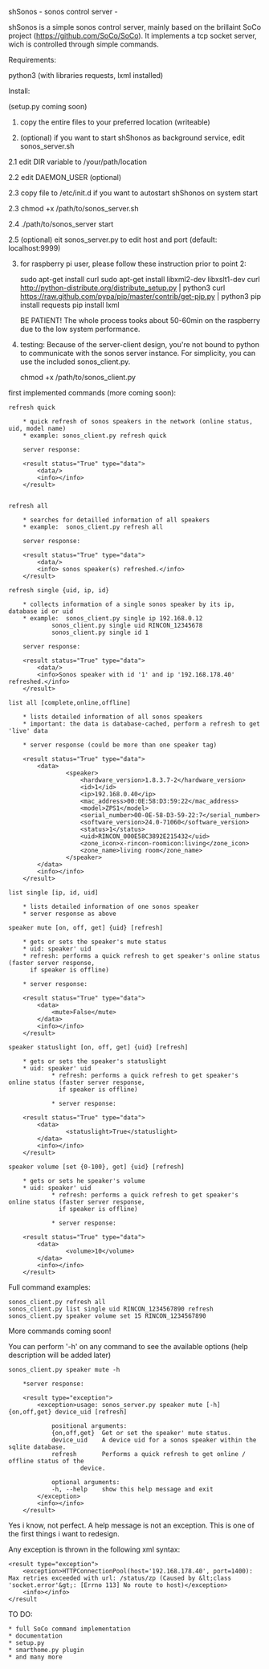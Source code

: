 shSonos    - sonos control server -

shSonos is a simple sonos control server, mainly based on the brillaint SoCo project (https://github.com/SoCo/SoCo). 
It implements a tcp socket server, wich is controlled through simple commands.
 
Requirements:

python3 (with libraries requests, lxml installed)


Install:

(setup.py coming soon)

1. copy the entire files to your preferred location (writeable)


2. (optional) if you want to start shShonos as background service, edit sonos_server.sh

2.1 edit DIR variable to /your/path/location

2.2 edit DAEMON_USER (optional)

2.3 copy file to /etc/init.d if you want to autostart shShonos on system start

2.3 chmod +x /path/to/sonos_server.sh

2.4 ./path/to/sonos_server start

2.5 (optional) eit sonos_server.py to edit host and port (default: localhost:9999)


3. for raspberry pi user, please follow these instruction prior to point 2:

	sudo apt-get install curl
	sudo apt-get install libxml2-dev libxslt1-dev
	curl http://python-distribute.org/distribute_setup.py | python3
	curl https://raw.github.com/pypa/pip/master/contrib/get-pip.py | python3
	pip install requests
	pip install lxml

	BE PATIENT! The whole process tooks about 50-60min on the raspberry due to the low system
	performance.

4. testing:
	Because of the server-client design, you're not bound to python to communicate 
	with the sonos server instance. For simplicity, you can use the included sonos_client.py.

	chmod +x /path/to/sonos_client.py
 	

first implemented commands (more coming soon):

	refresh quick

		* quick refresh of sonos speakers in the network (online status, uid, model name)
		* example: sonos_client.py refresh quick

		server response:

		<result status="True" type="data">
  			<data/>
  			<info></info>
		</result>


	refresh all

		* searches for detailled information of all speakers
		* example: 	sonos_client.py refresh all

		server response:

		<result status="True" type="data">
  			<data/>
  			<info> sonos speaker(s) refreshed.</info>
		</result>

	refresh single {uid, ip, id}

		* collects information of a single sonos speaker by its ip, database id or uid
		* example: 	sonos_client.py single ip 192.168.0.12
				sonos_client.py single uid RINCON_12345678
				sonos_client.py single id 1
		
		server response:

		<result status="True" type="data">
  			<data/>
  			<info>Sonos speaker with id '1' and ip '192.168.178.40' refreshed.</info>
		</result>

	list all [complete,online,offline]
	
		* lists detailed information of all sonos speakers
		* important: the data is database-cached, perform a refresh to get 'live' data
	
		* server response (could be more than one speaker tag)

		<result status="True" type="data">
  			<data>
    				<speaker>
      					<hardware_version>1.8.3.7-2</hardware_version>
      					<id>1</id>
      					<ip>192.168.0.40</ip>
      					<mac_address>00:0E:58:D3:59:22</mac_address>
      					<model>ZPS1</model>
      					<serial_number>00-0E-58-D3-59-22:7</serial_number>
      					<software_version>24.0-71060</software_version>
      					<status>1</status>
      					<uid>RINCON_000E58C3892E215432</uid>
      					<zone_icon>x-rincon-roomicon:living</zone_icon>
      					<zone_name>living room</zone_name>
    				</speaker>
  			</data>
  			<info></info>
		</result>

	list single [ip, id, uid]
	
		* lists detailed information of one sonos speaker
		* server response as above

	speaker mute [on, off, get] {uid} [refresh]

		* gets or sets the speaker's mute status
		* uid: speaker' uid
		* refresh: performs a quick refresh to get speaker's online status (faster server response, 
		  if speaker is offline)

		* server response:

		<result status="True" type="data">
			<data>
   	 			<mute>False</mute>
  			</data>
  			<info></info>
		</result>
		
	speaker statuslight [on, off, get] {uid} [refresh]
		
		* gets or sets the speaker's statuslight
		* uid: speaker' uid
                * refresh: performs a quick refresh to get speaker's online status (faster server response,
                  if speaker is offline)

                * server response:
 
		<result status="True" type="data">
  			<data>
    				<statuslight>True</statuslight>
  			</data>
  			<info></info>
		</result>

	speaker volume [set {0-100}, get] {uid} [refresh]
	
		* gets or sets he speaker's volume
		* uid: speaker' uid
                * refresh: performs a quick refresh to get speaker's online status (faster server response,
                  if speaker is offline)

                * server response:

		<result status="True" type="data">
			<data>
    				<volume>10</volume>
  			</data>
  			<info></info>
		</result>

Full command examples:

	sonos_client.py refresh all
	sonos_client.py list single uid RINCON_1234567890 refresh
	sonos_client.py speaker volume set 15 RINCON_1234567890

More commands coming soon!


You can perform '-h' on any command to see the available options (help description will be added later)

	sonos_client.py speaker mute -h
	
		*server response:

		<result type="exception">
  			<exception>usage: sonos_server.py speaker mute [-h] {on,off,get} device_uid [refresh]

				positional arguments:
  				{on,off,get}  Get or set the speaker' mute status.
  				device_uid    A device uid for a sonos speaker within the sqlite database.
  				refresh       Performs a quick refresh to get online / offline status of the
                		device.

				optional arguments:
				-h, --help    show this help message and exit
			</exception>
  			<info></info>
		</result>

Yes i know, not perfect. A help message is not an exception. This is one of the first things i want to redesign.
	
Any exception is thrown in the following xml syntax:

	<result type="exception">
  		<exception>HTTPConnectionPool(host='192.168.178.40', port=1400): Max retries exceeded with url: /status/zp (Caused by &lt;class 'socket.error'&gt;: [Errno 113] No route to host)</exception>
  		<info></info>
	</result



TO DO:

	* full SoCo command implementation
	* documentation
	* setup.py
	* smarthome.py plugin
	* and many more
 


	
